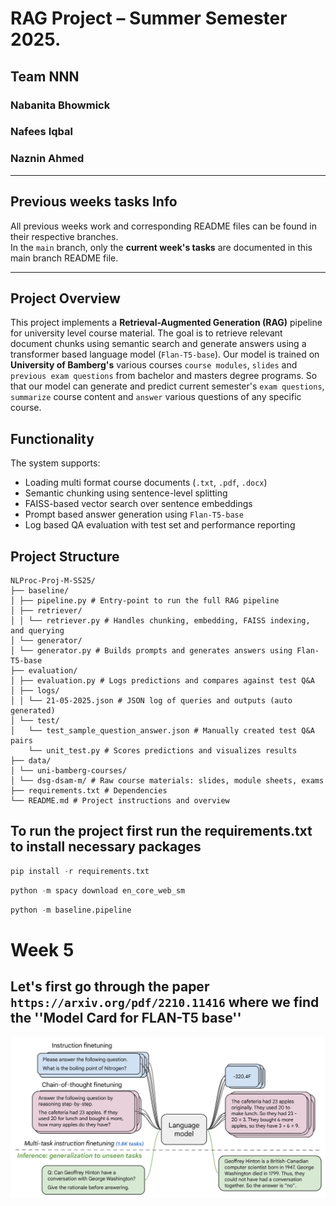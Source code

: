 # RAG Project – Summer Semester 2025. 
## Team NNN
### Nabanita Bhowmick
### Nafees Iqbal
### Naznin Ahmed

---

## Previous weeks tasks Info

All previous weeks work and corresponding README files can be found in their respective branches.  
In the `main` branch, only the **current week's tasks** are documented in this main branch README file.

---

## Project Overview

This project implements a **Retrieval-Augmented Generation (RAG)** pipeline for university level course material. The goal is to retrieve relevant document chunks using semantic search and generate answers using a transformer based language model (`Flan-T5-base`). Our model is trained on **University of Bamberg's** various courses `course modules`, `slides` and `previous exam questions`  from bachelor and masters degree programs. So that our model can generate and predict current semester's `exam questions`, `summarize` course content and `answer` various questions of any specific course.

## Functionality

The system supports:
- Loading multi format course documents (`.txt`, `.pdf`, `.docx`)
- Semantic chunking using sentence-level splitting
- FAISS-based vector search over sentence embeddings
- Prompt based answer generation using `Flan-T5-base`
- Log based QA evaluation with test set and performance reporting

## Project Structure

```
NLProc-Proj-M-SS25/
├── baseline/
│ ├── pipeline.py # Entry-point to run the full RAG pipeline
│ ├── retriever/
│ │ └── retriever.py # Handles chunking, embedding, FAISS indexing, and querying
│ └── generator/
│ └── generator.py # Builds prompts and generates answers using Flan-T5-base
├── evaluation/
│ ├── evaluation.py # Logs predictions and compares against test Q&A 
│ ├── logs/
│ │ └── 21-05-2025.json # JSON log of queries and outputs (auto generated)
│ └── test/
│   └── test_sample_question_answer.json # Manually created test Q&A pairs
    └── unit_test.py # Scores predictions and visualizes results
├── data/
│ └── uni-bamberg-courses/
│ └── dsg-dsam-m/ # Raw course materials: slides, module sheets, exams
├── requirements.txt # Dependencies
└── README.md # Project instructions and overview
```

## To run the project first run the requirements.txt to install necessary packages
```python 
pip install -r requirements.txt
```
```python 
python -m spacy download en_core_web_sm
```
```python 
python -m baseline.pipeline
```

# Week 5

## Let's first go through the paper `https://arxiv.org/pdf/2210.11416` where we find the ''Model Card for FLAN-T5 base''

![model card 1](https://github.com/nafees-iqbal/NLProc-Proj-M-SS25/blob/main/images/flan2_architecture.jpg?raw=true)

